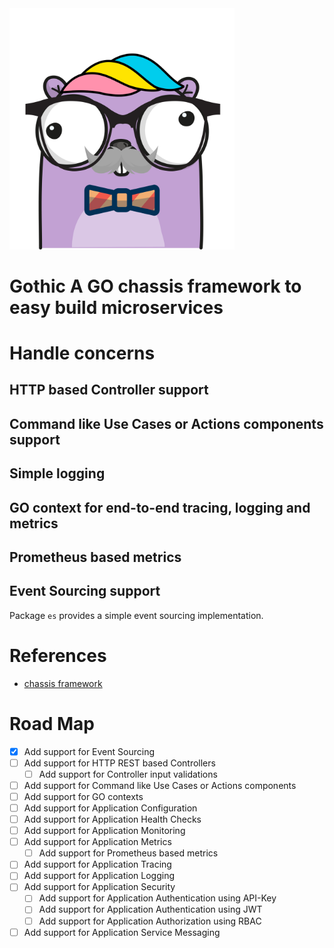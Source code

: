 <img src="gothic.png" width="360" alt="gopher">


# Gothic A GO chassis framework to easy build microservices


# Handle concerns

## HTTP based Controller support

## Command like Use Cases or Actions components support

## Simple logging

## GO context for end-to-end tracing, logging and metrics

## Prometheus based metrics

## Event Sourcing support

Package `es` provides a simple event sourcing implementation.

# References

* [chassis framework](https://microservices.io/patterns/microservice-chassis.html)

# Road Map

* [X] Add support for Event Sourcing
* [ ] Add support for HTTP REST based Controllers
  * [ ] Add support for Controller input validations
* [ ] Add support for Command like Use Cases or Actions components
* [ ] Add support for GO contexts
* [ ] Add support for Application Configuration
* [ ] Add support for Application Health Checks
* [ ] Add support for Application Monitoring
* [ ] Add support for Application Metrics
  * [ ] Add support for Prometheus based metrics
* [ ] Add support for Application Tracing
* [ ] Add support for Application Logging
* [ ] Add support for Application Security
  * [ ] Add support for Application Authentication using API-Key
  * [ ] Add support for Application Authentication using JWT
  * [ ] Add support for Application Authorization using RBAC
* [ ] Add support for Application Service Messaging
